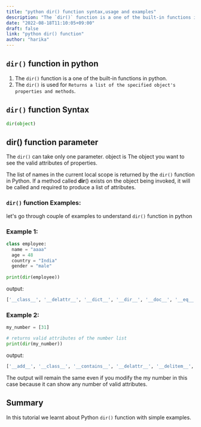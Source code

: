 ```yaml
---
title: "python dir() function syntax,usage and examples"
description: "The `dir()` function is a one of the built-in functions in python"
date: "2022-08-18T11:10:05+09:00"
draft: false
link: "python dir() function"
author: "harika"
---
```


## `dir()` function in python

1. The `dir()` function is a one of the built-in functions in python.
2. The `dir()` is used for `Returns a list of the specified object's properties and methods`.

## `dir()` function Syntax

```python
dir(object) 
```
## dir() function parameter
The `dir()` can take only one parameter.
object is The object you want to see the valid attributes of properties.


The list of names in the current local scope is returned by the `dir()` function in Python.
If a method called __dir__()  exists on the object being invoked, it will be called and required to produce a list of attributes. 

### `dir()` function Examples:

let's go through couple of examples to understand `dir()` function in python

### Example 1:

```python
class employee:
  name = "aaaa"
  age = 48
  country = "India"
  gender = "male"
  
print(dir(employee))
```
output:

```python
['__class__', '__delattr__', '__dict__', '__dir__', '__doc__', '__eq__', '__format__', '__ge__', '__getattribute__', '__gt__', '__hash__', '__init__', '__init_subclass__', '__le__', '__lt__', '__module__', '__ne__', '__new__', '__reduce__', '__reduce_ex__', '__repr__', '__setattr__', '__sizeof__', '__str__', '__subclasshook__', '__weakref__', 'age', 'country', 'gender', 'name']
```

### Example 2:

```python
my_number = [31]

# returns valid attributes of the number list 
print(dir(my_number))
```
output:

```python
['__add__', '__class__', '__contains__', '__delattr__', '__delitem__', '__dir__', '__doc__', '__eq__', '__format__', '__ge__', '__getattribute__', '__getitem__', '__gt__', '__hash__', '__iadd__', '__imul__', '__init__', '__init_subclass__', '__iter__', '__le__', '__len__', '__lt__', '__mul__', '__ne__', '__new__', '__reduce__', '__reduce_ex__', '__repr__', '__reversed__', '__rmul__', '__setattr__', '__setitem__', '__sizeof__', '__str__', '__subclasshook__', 'append', 'clear', 'copy', 'count', 'extend', 'index', 'insert', 'pop', 'remove', 'reverse', 'sort']
```
The output will remain the same even if you modify the my number in this case because it can show any number of valid attributes. 

## Summary
In this tutorial we learnt about Python `dir()` function with simple examples.
